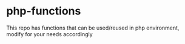 # php-functions

This repo has functions that can be used/reused in php environment, modify for your needs accordingly
